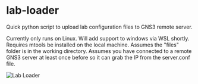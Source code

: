 # lab-loader
Quick python script to upload lab configuration files to GNS3 remote server.


Currently only runs on Linux. Will add support to windows via WSL shortly.
Requires mtools be installed on the local machine.
Assumes the "files" folder is in the working directory.
Assumes you have connected to a remote GNS3 server at least once before so it can grab the IP from the server.conf file.


![Lab Loader](https://i.imgur.com/NNYTiEt.png)
